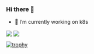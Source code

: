 ### Hi there 👋

- 🔭 I’m currently working on k8s

<span>
  <img align="center" src="https://github-readme-stats.vercel.app/api?username=mrvivektiwari&count_private=true&show_icons=true" />
</span>
<span>
  <img align="center" src="https://github-readme-stats.vercel.app/api/top-langs/?username=mrvivektiwari&theme=&layout=compact" />
</span>

[![trophy](https://github-profile-trophy.vercel.app/?username=mrvivektiwari)](https://github.com/ryo-ma/github-profile-trophy)
